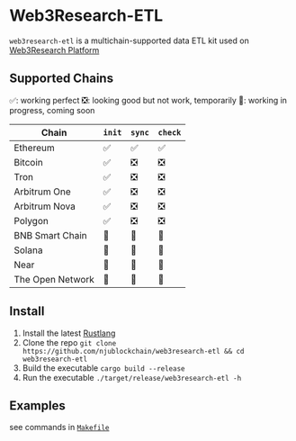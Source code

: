 # Web3Research-ETL

`web3research-etl` is a multichain-supported data ETL kit used on [Web3Research Platform](https://web3resear.ch)

## Supported Chains

✅: working perfect
❎: looking good but not work, temporarily
🚧: working in progress, coming soon

| Chain | `init` | `sync` | `check` |
| --- | --- | --- | --- |
| Ethereum | ✅ | ✅ | ✅ |  |
| Bitcoin | ✅ | ❎ | ❎ |  |
| Tron | ✅ | ❎ | ❎ |
| Arbitrum One | ✅ | ❎ | ❎ |
| Arbitrum Nova | ✅ | ❎ | ❎ |
| Polygon | ✅ | ❎ | ❎ |
| BNB Smart Chain | 🚧 | 🚧 | 🚧 |
| Solana | 🚧 | 🚧 | 🚧 |
| Near | 🚧 | 🚧 | 🚧 |
| The Open Network | 🚧 | 🚧 | 🚧 |

## Install

1. Install the latest [Rustlang](https://www.rust-lang.org/tools/install)
2. Clone the repo `git clone https://github.com/njublockchain/web3research-etl && cd web3research-etl`
3. Build the executable `cargo build --release`
4. Run the executable `./target/release/web3research-etl -h`

## Examples

see commands in [`Makefile`](./Makefile)
